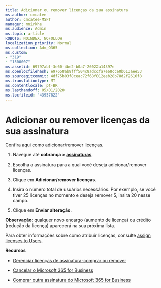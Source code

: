 ```yaml
---
title: Adicionar ou remover licenças da sua assinatura
ms.author: cmcatee
author: cmcatee-MSFT
manager: mnirkhe
ms.audience: Admin
ms.topic: article
ROBOTS: NOINDEX, NOFOLLOW
localization_priority: Normal
ms.collection: Adm_O365
ms.custom:
- "319"
- "1500007"
ms.assetid: 69797abf-3e60-4be2-b0a7-26022a14397e
ms.openlocfilehash: e97658ab8fff504c8adccfa7e68cce0b613aee53
ms.sourcegitcommit: 4df75b03f8ceac72f68f012eeb28b78d2f2616f8
ms.translationtype: MT
ms.contentlocale: pt-BR
ms.lasthandoff: 05/01/2020
ms.locfileid: "43957822"
---
```

# <a name="add-or-remove-licenses-for-your-subscription"></a>Adicionar ou remover licenças da sua assinatura

Confira aqui como adicionar/remover licenças.
  
1. Navegue até **cobrança > [assinaturas](https://portal.office.com/adminportal/home#/subscriptions)**.

2. Escolha a assinatura para a qual você deseja adicionar/remover licenças.

3. Clique em **Adicionar/remover licenças**.

4. Insira o número total de usuários necessários. Por exemplo, se você tiver 25 licenças no momento e deseja remover 5, insira 20 nesse campo.

5. Clique em **Enviar alteração**.

**Observação**: qualquer novo encargo (aumento de licença) ou crédito (redução da licença) aparecerá na sua próxima lista.

Para obter informações sobre como atribuir licenças, consulte [assign licenses to Users](https://docs.microsoft.com/microsoft-365/admin/manage/assign-licenses-to-users).

 **Recursos**
  
- [Gerenciar licenças de assinatura-comprar ou remover](https://docs.microsoft.com/microsoft-365/commerce/licenses/buy-licenses)

- [Cancelar o Microsoft 365 for Business](https://support.office.com/article/Cancel-Office-365-for-business-b1bc0bef-4608-4601-813a-cdd9f746709a)

- [Comprar outra assinatura do Microsoft 365 for Business](https://support.office.com/article/Buy-another-Office-365-for-business-subscription-fab3b86c-3359-4042-8692-5d4dc7550b7c)
